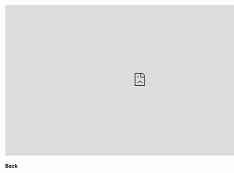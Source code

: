 <iframe width="900" height="480" src="https://www.youtube.com/embed/oCaGCMDwZPc?rel=0&autoplay=1" style="border:0px" allowfullscreen="true"></iframe>

<h3><a href="video.html" style="color:black;text-decoration:none">Back</a></h3>
